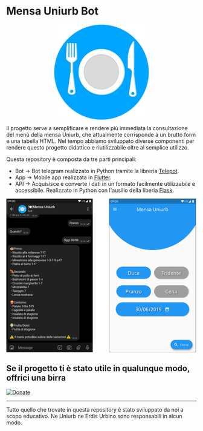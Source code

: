 # Mensa Uniurb Bot #

<img src="img/logo.png" alt="logo" width="250" style="display: block;margin-left: auto; margin-right: auto;"/>

Il progetto serve a semplificare e rendere più immediata la consultazione del menù della mensa Uniurb, che attualmente corrisponde a un brutto form e una tabella HTML.
Nel tempo abbiamo sviluppato diverse componenti per rendere questo progetto didattico e riutilizzabile oltre al semplice utilizzo.

Questa repository è composta da tre parti principali:

* Bot &rarr; Bot telegram realizzato in Python tramite la libreria [Telepot](https://github.com/nickoala/telepot).
* App &rarr; Mobile app realizzata in [Flutter](https://flutter.dev).
* API &rarr; Acquisisce e converte i dati in un formato facilmente utilizzabile e accessibile. Realizzato in Python con l'ausilio della liberia [Flask](http://flask.pocoo.org).

<img src="img/screenshots.png" alt="logo" width="600" style="display: block;margin-left: auto; margin-right: auto;"/>

## Se il progetto ti è stato utile in qualunque modo, offrici una birra ##

[![Donate](https://img.shields.io/badge/Dona-Paypal-blue.svg)](https://paypal.me/radeox)

------------------------------------------------------------------------------------

Tutto quello che trovate in questa repository è stato sviluppato da noi a scopo educativo. Ne Uniurb ne Erdis Urbino sono responsabili in alcun modo.
